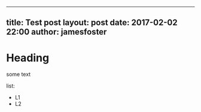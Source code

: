  
---
title: Test post
layout: post
date: 2017-02-02 22:00
author: jamesfoster
---
# Heading

some text


list:
- L1
- L2
